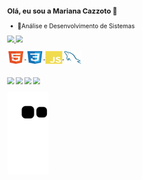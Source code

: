 ### Olá, eu sou a Mariana Cazzoto 👋

- 🌱Análise e Desenvolvimento de Sistemas

 <div>
        <a href="https://github.com/marianacazzoto">
        <img height="150em" src="https://github-readme-stats.vercel.app/api?username=marianacazzoto&show_icons=true&theme=dark&include_all_commits=true&count_private=true"/>
        <img height="150em" src="https://github-readme-stats.vercel.app/api/top-langs/?username=marianacazzoto&layout=compact&langs_count=7&theme=dark"/
</div>

<div style="display: inline_block"><br>
  
  <img align="center" alt="mariana-HTML" height="30" width="40" src="https://raw.githubusercontent.com/devicons/devicon/master/icons/html5/html5-original.svg">
  <img align="center" alt="mariana-CSS" height="30" width="40" src="https://raw.githubusercontent.com/devicons/devicon/master/icons/css3/css3-original.svg">
  <img align="center" alt="mariana-js" height="30" width="40" src="https://raw.githubusercontent.com/devicons/devicon/master/icons/javascript/javascript-plain.svg">
  <img align="center" alt="mariana-mysql" height="30" width="40" src="https://github.com/devicons/devicon/blob/master/icons/mysql/mysql-original.svg">
  
 
 
</div>
         <br>
<div> 
  
  <a href="https://www.instagram.com/marianacazzoto/" target="_blank"><img src="https://img.shields.io/badge/-Instagram-%23E4405F?style=for-the-badge&logo=instagram&logoColor=white" target="_blank"></a>
 <a href="https://discord.gg/wagxzStdcR" target="_blank"><img src="https://img.shields.io/badge/Discord-7289DA?style=for-the-badge&logo=discord&logoColor=white" target="_blank"></a> 
  <a href = "mailto:contatorafaballerini@gmail.com"><img src="https://img.shields.io/badge/-Gmail-%23333?style=for-the-badge&logo=gmail&logoColor=white" target="_blank"></a>
  <a href="https://www.linkedin.com/in/rafaella-ballerini-45875016a" target="_blank"><img src="https://img.shields.io/badge/-LinkedIn-%230077B5?style=for-the-badge&logo=linkedin&logoColor=white" target="_blank"></a> 
 
 ![Snake animation](https://github.com/marianacazzoto/marianacazzoto/blob/output/github-contribution-grid-snake.svg)
 
</div>
         
